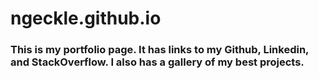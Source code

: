 # ngeckle.github.io

### This is my portfolio page. It has links to my Github, Linkedin, and StackOverflow. I also has a gallery of my best projects.